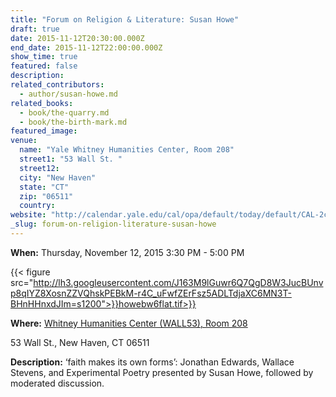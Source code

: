 ```yaml
---
title: "Forum on Religion & Literature: Susan Howe"
draft: true
date: 2015-11-12T20:30:00.000Z
end_date: 2015-11-12T22:00:00.000Z
show_time: true
featured: false
description:
related_contributors:
  - author/susan-howe.md
related_books:
  - book/the-quarry.md
  - book/the-birth-mark.md
featured_image: 
venue:
  name: "Yale Whitney Humanities Center, Room 208"
  street1: "53 Wall St. "
  street12:
  city: "New Haven"
  state: "CT"
  zip: "06511"
  country:
website: "http://calendar.yale.edu/cal/opa/default/today/default/CAL-2c9cb3cd-50052a30-0150-062211a3-00002427bedework@yale.edu/"
_slug: forum-on-religion-literature-susan-howe
---
```


**When:** Thursday, November 12, 2015 3:30 PM - 5:00 PM

{{< figure src="http://lh3.googleusercontent.com/J163M9lGuwr6Q7QgD8W3JucBUnvp8qIYZ8XosnZZVQhskPEBkM-r4C_uFwfZErFsz5ADLTdjaXC6MN3T-BHnHHnxdJIm=s1200">}}howebw6flat.tif>}}

**Where:** [Whitney Humanities Center (WALL53), Room 208](http://maps.google.com/maps?f=q&source=s_q&hl=en&q=53_Wall_St.%2C_New_Haven%2C_CT%2C_06511+(Whitney_Humanities_Center)&ie=UTF8&z=15)

53 Wall St., New Haven, CT 06511

**Description:** ‘faith makes its own forms’: Jonathan Edwards, Wallace Stevens, and Experimental Poetry presented by Susan Howe, followed by moderated discussion.

